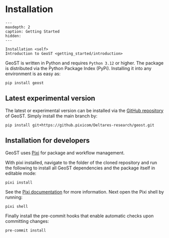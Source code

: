# Installation
```{toctree}
---
maxdepth: 2
caption: Getting Started
hidden:
---

Installation <self>
Introduction to GeoST <getting_started/introduction>
```

GeoST is written in Python and requires `Python 3.12` or higher. The package is distributed
via the Python Package Index (PyPi). Installing it into any environment is as easy as:

```
pip install geost
```

## Latest experimental version
The latest or experimental version can be installed via the [GitHub repository](https://github.com/Deltares-research/geost) of GeoST. Simply install the main branch by:

```
pip install git+https://github.pixicom/Deltares-research/geost.git
```

## Installation for developers
GeoST uses [Pixi](https://github.com/prefix-dev/pixi) for package and workflow management.

With pixi installed, navigate to the folder of the cloned repository and run the following
to install all GeoST dependencies and the package itself in editable mode:

```
pixi install
```

See the [Pixi documentation](https://pixi.sh/latest/) for more information. Next open
the Pixi shell by running:

```
pixi shell
```

Finally install the pre-commit hooks that enable automatic checks upon committing changes:

```
pre-commit install
```
